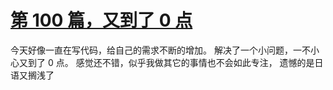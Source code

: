 # [第 100 篇，又到了 0 点](https://github.com/yihong0618/gitblog/issues/100)

今天好像一直在写代码，给自己的需求不断的增加。
解决了一个小问题，一不小心又到了 0 点。
感觉还不错，似乎我做其它的事情也不会如此专注，
遗憾的是日语又搁浅了